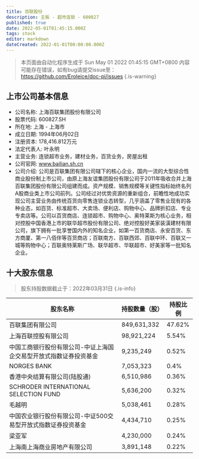 ```yaml
---
title: 百联股份
description: 主板 - 超市连锁 - 600827
published: true
date: 2022-05-01T01:45:15.000Z
tags: stock
editor: markdown
dateCreated: 2022-01-01T00:00:00.000Z
---
```


> 本页面由自动化程序生成于 Sun May 01 2022 01:45:15 GMT+0800
> 内容可能存在错误，如有bug请提交issue至：https://github.com/Eroleice/doc-pi/issues
{.is-warning}

## 上市公司基本信息
- 公司名称: 上海百联集团股份有限公司
- 股票代码: 600827.SH
- 所在地: 上海 - 上海市
- 成立日期: 1994年06月02日
- 注册资本: 178,416.812万元
- 法定代表人: 叶永明
- 主营业务: 连锁超市业务，建材业务，百货业务，房屋出租
- 公司官网: www.bailian.sh.cn
- 公司介绍: 公司是百联集团有限公司辖下的核心企业，国内一流的大型综合性商业股份制上市公司，由原上海友谊集团股份有限公司于2011年吸收合并上海百联集团股份有限公司组建而成。资产规模、销售规模等关键性指标始终名列A股商业类上市公司前列。公司经过对优势资源的重新组合，前瞻性地成功实现公司主营业务由传统百货向零售连锁业态转型，几乎涵盖了零售业现有的各种业态，如百货、标准超市、大卖场、便利店、购物中心、品牌折扣店、专业专卖店等。公司以百货商店、连锁超市、购物中心、奥特莱斯为核心业务，相对控股中国香港上市的联华超市股份有限公司、绝对控股好美家装潢建材有限公司，旗下拥有一批享誉国内外的知名企业，如第一百货商店、永安百货、东方商厦、第一八佰伴等百货商店；百联南方、百联西郊、百联中环、百联又一城等购物中心；百联奥特莱斯广场、联华超市、华联超市、好美家等一批知名企业。


## 十大股东信息
> 股东持股数据截止于：2022年03月31日
{.is-info}

| 股东名称 | 持股数量（股） | 持股比例 |
| --- | --- | --- |
| 百联集团有限公司 | 849,631,332 | 47.62% |
| 上海百联控股有限公司 | 98,921,224 | 5.54% |
| 中国工商银行股份有限公司-中证上海国企交易型开放式指数证券投资基金 | 9,235,249 | 0.52% |
| NORGES BANK | 7,053,323 | 0.4% |
| 香港中央结算有限公司(陆股通) | 6,510,986 | 0.36% |
| SCHRODER INTERNATIONAL SELECTION FUND | 5,636,200 | 0.32% |
| 毛越明 | 5,038,461 | 0.28% |
| 中国农业银行股份有限公司-中证500交易型开放式指数证券投资基金 | 4,434,710 | 0.25% |
| 梁亚军 | 4,230,000 | 0.24% |
| 上海南上海商业房地产有限公司 | 3,891,148 | 0.22% |




